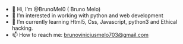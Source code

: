 - 👋 Hi, I’m @BrunoMel0 ( Bruno Melo)
- 👀 I’m interested in working with python and web development
- 🌱 I’m currently learning Html5, Css, Javascript, python3 and Ethical hacking.
- 📫 How to reach me: brunoviniciusmelo703@gmail.com


<!---
BrunoMel0/BrunoMel0 is a ✨ special ✨ repository because its `README.md` (this file) appears on your GitHub profile.
You can click the Preview link to take a look at your changes.
--->
